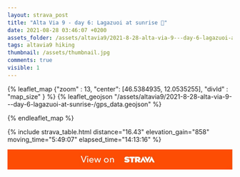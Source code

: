 ```yaml
---
layout: strava_post
title: "Alta Via 9 - day 6: Lagazuoi at sunrise 🤩"
date: 2021-08-28 03:46:07 +0200
assets_folder: /assets/altavia9/2021-8-28-alta-via-9---day-6-lagazuoi-at-sunrise-
tags: altavia9 hiking
thumbnail: /assets/thumbnail.jpg
comments: true
visible: 1
---
```



{% leaflet_map {"zoom" : 13,
                  "center": [46.5384935, 12.0535255],
                 "divId" : "map_size" } %}
    {% leaflet_geojson "/assets/altavia9/2021-8-28-alta-via-9---day-6-lagazuoi-at-sunrise-/gps_data.geojson" %}

{% endleaflet_map %}





{% include strava_table.html distance="16.43" elevation_gain="858" moving_time="5:49:07" elapsed_time="14:13:16" %}

[![](/assets/strava.jpg)](https://www.strava.com/activities/5868109317)

